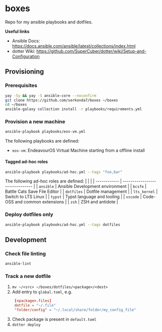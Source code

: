 # boxes
Repo for my ansible playbooks and dotfiles.

**Useful links**
- Ansible Docs: https://docs.ansible.com/ansible/latest/collections/index.html
- dotter Wiki: https://github.com/SuperCuber/dotter/wiki/Setup-and-Configuration


## Provisioning
### Prerequisites
```sh
yay -Sy && yay -S ansible-core --noconfirm
git clone https://github.com/serkonda7/boxes ~/boxes
cd ~/boxes
ansible-galaxy collection install -r playbooks/requirements.yml
```


### Provision a new machine
```sh
ansible-playbook playbooks/eos-vm.yml
```

The following playbooks are defined:
- `eos-vm`: EndeavourOS Virtual Machine starting from a offline install


#### Tagged ad-hoc roles
```sh
ansible-playbook playbooks/ad-hoc.yml --tags "foo,bar"
```

The following ad-hoc roles are defined:
|              |                                 |
| ------------ | ------------------------------- |
| `ansible`    | Ansible Development environment |
| `bcsfe`      | Battle Cats Save File Editor    |
| `dotfiles`   | Dotfile management              |
| `lts_kernel` | Switch to LTS Linux             |
| `typst`      | Typst language and tooling      |
| `vscode`     | Code-OSS and common extensions  |
| `zsh`        | ZSH and antidote                |


### Deploy dotfiles only
```sh
ansible-playbook playbooks/ad-hoc.yml --tags dotfiles
```


## Development
### Check file linting
```sh
ansible-lint
```


### Track a new dotfile
1. `mv ~/<src> ~/boxes/dotfiles/<package>/<dest>`
2. Add entry to `global.toml`, e.g.
   ```toml
    [<package>.files]
    dotfile = "~/.file"
    "folder/config" = "~/.local/share/folder/my_config_file"
   ```
3. Check package is present in `default.toml`
4. `dotter deploy`
